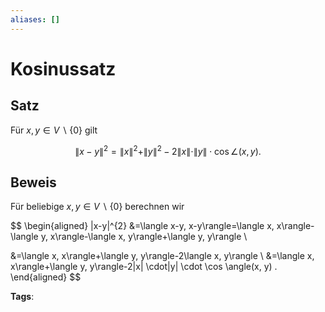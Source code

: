 ```yaml
---
aliases: []
---
```


# Kosinussatz

## Satz

Für $x, y \in V \backslash\{0\}$ gilt

$$
\|x-y\|^{2}=\|x\|^{2}+\|y\|^{2}-2\|x\| \cdot\|y\| \cdot \cos \angle(x, y) .
$$

## Beweis

Für beliebige $x, y \in V \backslash\{0\}$ berechnen wir

$$
\begin{aligned}
\|x-y\|^{2}
&=\langle x-y, x-y\rangle=\langle x, x\rangle-\langle y, x\rangle-\langle x, y\rangle+\langle y, y\rangle \\

&=\langle x, x\rangle+\langle y, y\rangle-2\langle x, y\rangle \\
&=\langle x, x\rangle+\langle y, y\rangle-2\|x\| \cdot\|y\| \cdot \cos \angle(x, y) .
\end{aligned}
$$

**Tags**:
